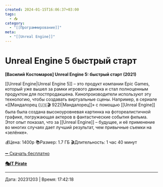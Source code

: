 ```yaml
---
created: 2024-01-15T16:06:37+03:00
tags:
  - 📥
category:
  - "[[Программирование]]"
meta:
  - "[[Unreal Engine]]"
---
```


# Unreal Engine 5 быстрый старт

**[Василий Костомаров] Unreal Engine 5: быстрый старт (2021)**

[[Unreal Engine|Unreal Engine 5]] – это продукт компании Epic Games, который уже вышел за рамки игрового движка и стал полноценным продуктом для постпродакшена. Кинопроизводители используют эту технологию, чтобы создавать виртуальные сцены. Например, в сериале «[[Мандалорец (🇺🇸🎬 922)|Мандалорец]]» с помощью [[Unreal Engine]] была была создана высокоуровневая картинка на фотореалистичной графике, погружающая актеров в фантастические события фильма. Этот опыт показал, что за [[Unreal Engine]] – будущее, и её применение во многих случаях дает лучший результат, чем привычные съемки на «зелёнке».

💰Цена: 1400p
📚Размер: 1.7 ГБ
🎬Длительность: 1 час 40 минут

[➖ Скачать бесплатно](https://t.me/sl1vakerA/172)

[**🎭IT Pirate**](https://t.me/+yTnCKFgAXVNlNDMy)

---

Дата: 20231203 | Время: 17:42:18

